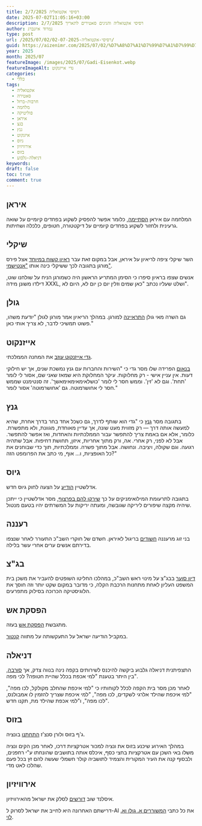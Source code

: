 ```yaml
---
title: רסיסי אקטואליה 2/7/2025
date: 2025-07-02T11:05:16+03:00
description: רסיסי אקטואליה והגיגים סאטירים לתאריך 2/7/2025
author: נמרוד איזנברג
type: post
url: /2025/07/02/רסיסי-אקטואליה-02-07-2025/
guid: https://aizenimr.com/2025/07/02/%D7%A8%D7%A1%D7%99%D7%A1%D7%99%D7%9D-02-07-2025/
year: 2025
month: 2025/07
featureImage: /images/2025/07/Gadi-Eisenkot.webp
featureImageAlt: גדי אייזנקוט
categories:
  - כללי
tags:
  - אקטואליה
  - סאטירה
  - חרבות-ברזל
  - מלחמה
  - פוליטיקה
  - איראן
  - בגצ
  - גנץ
  - איזנקוט
  - גיוס
  - אירוויזיון
  - בזוס
  - דניאלה-גלבוע
keywords: 
draft: false
toc: true
comment: true
---
```

## איראן
המלחמה עם איראן [הסתיימה](https://www.mako.co.il/news-military/Israel_iran_war/Article-fa952289e9e9791027.htm), כלומר אפשר להפסיק לשקוע בפחדים קיומיים על שואה גרעינית ולחזור לשקוע בפחדים קיומיים על דיקטטורה, חטופים, כלכלה ושחיתות.
## שיקלי
השר שיקלי ציפה לריאיון על איראן, אבל במקום זאת עבר [ראיון קשוח במיוחד](https://www.mako.co.il/tvbee-tv-news/Article-10874f5e9d7a791027.htm) אצל פירס מורגן בתגובה לכך ששיקלי כינה אותו ["אנטישמי"](https://x.com/AmichaiChikli/status/1930149695193579561).

אנשים שצפו בראיון סיפרו כי הסימן המתריע הראשון היה כשמורגן הניח על שולחנו שוט, דילדו משונן מידה XXXL, ושלט שעליו נכתב "כאן שמים וזלין יום כן יום לא, היום לא".
## גולן
גם השרה מאי גולן [התראיינה](https://www.ynet.co.il/news/article/s1qevnfsgl) למורגן. במהלך הריאיון אמר מורגן לגולן "יודעת משהו, פשוט תמשיכי לדבר, לא צריך אותי כאן."
## אייזנקוט
[גדי אייזנקוט עוזב](https://www.maariv.co.il/news/politics/article-1210413) את המחנה הממלכתי.

[בנאום](https://www.israelhayom.co.il/news/politics/article/18322434) הפרידה שלו מסר גדי כי "השירות והחברות עם גנץ נמשכת שנים, אך יש חילוקי דעות. אין עניין אישי - רק מחלוקות. עיקר המחלוקת היא שמאז שאני שם, אסור לי לומר 'תחת'. וגם לא 'זין'. וממש חסר לי לומר 'כושלאימאימאימאשך'. זה סנטימנט שממש חסר לי אחושרמוטה. גם 'אחושרמוטה' אסור לומר."
## גנץ
בתגובה מסר [גנץ](https://www.inn.co.il/news/672967) כי "גדי הוא שותף לדרך, גם כשכל אחד בחר בדרך אחרת, שהיא למעשה אותה דרך — רק מזווית מעט שונה, אך עדיין מאוחדת, מגוונת, ולא מתפשרת. כלומר, אלא אם באמת צריך להתפשר עבור הממלכתיות והאחדות, ואז אפשר להתפשר. אבל לא לפני, רק אחרי. אה, ורק מתוך אחריות, איזון, תחושת דחיפות. אבל שתהיה רגועה. וגם שקולה, ויציבה. ונחושה. אבל מתוך פשרה. וממלכתיות, תוך כדי שבוחנים את כל האופציות, ו... אוף, מי כתב את הפרומפט הזה?"
## גיוס
אדלשטיין [הודיע](https://www.ynet.co.il/news/article/hjnxvc11slx) על הצעה לחוק גיוס חדש.

בתגובה לתרעומת המילואימניקים על כך [שירקו להם בפרצוף](https://www.ynet.co.il/news/article/rympvufhgg), מסר אדלשטיין כי ייתכן שיהיה מקצה שיפורים ליריקה שגובשה, ומעתה יריקות על המשרתים יהיו בטעם מנטול.
## רעננה
בני זוג מרעננה [חשודים](https://www.ynet.co.il/news/article/r1nytlwhlx) בריגול לאיראן. חשדם של חוקרי השב"כ התעורר לאחר שנצפו בדירתם אנשים ערים אחרי עשר בלילה.
## בג"צ
[דיון סוער](https://www.mako.co.il/news-politics/2024_q2/Article-78a023fdac4c791027.htm) בבג"צ על מינוי ראש השב"כ, במהלכו החליטו השופטים להעביר את משכן בית המשפט העליון לאחת מתחנות הרכבת הקלה, כי מדובר במקום שקט יותר וזה חוסך את הלוגיסטיקה הכרוכה בסילוק מתפרעים.
## הפסקת אש
מתגבשת [הפסקת אש](https://www.kan.org.il/content/kan-news/politic/927240/) בעזה.

במקביל הודיעה ישראל על התעקשותה על מתווה [קנטור](https://he.wikipedia.org/wiki/%D7%A7%D7%91%D7%95%D7%A6%D7%AA_%D7%A7%D7%A0%D7%98%D7%95%D7%A8).
## דניאלה
התצפיתנית דניאלה גלבוע ביקשה להיכנס לשירותים בקפה נינה בנווה צדק, אך [סורבה](https://www.ynet.co.il/news/article/byog4wbbll), בין היתר בטענת "למי אכפת בכלל שהיית חטופה? לכי מפה".

לאחר מכן מסר בית הקפה לכלל לקוחותיו כי "למי איכפת שהחלב מקולקל, לכו מפה", "למי איכפת שהילד אלרגי לשקדים, לכו מפה", "למי איכפת שצריך להזמין לו אמבולנס, לכו מפה", ו"למי אכפת שהילד מת, תקנו חדש".
## בזוס
ג'ף בזוס ולורן סנצ'ז [התחתנו](https://www.atmag.co.il/%D7%97%D7%AA%D7%95%D7%A0%D7%AA-%D7%94%D7%A4%D7%90%D7%A8-%D7%A9%D7%9C-%D7%92%D7%A3-%D7%91%D7%96%D7%95%D7%A1-%D7%95%D7%9C%D7%95%D7%A8%D7%9F-%D7%A1%D7%A0%D7%A6%D7%96/) בונציה.

במהלך האירוע שיכנע בזוס את ונציה למכור אטרקציות דרכו, לאחר מכן הקים ונציה משלו באי השכן עם אטרקציות בחצי כסף, איכלס אותה בתושבים שהונחתו ע"י רחפנים, ולבסוף קנה את העיר המקורית והצמיד לתושביה קולר חשמלי שעשה להם זץ בכל פעם שהלכו לאט מדי.
## אירוויזיון
איסלנד שוב [דורשים](https://www.mako.co.il/news-entertainment/2025_q3/Article-b4c3bc84816c791026.htm) לסלק את ישראל מהאירוויזיון.

דרישתם האחרונה היא לחייב את ישראל לסרוק ל-AI את כל כתבי [המשוררים א. גולן וא. לוי](https://www.israelhayom.co.il/forreal/localy/article/17182041).